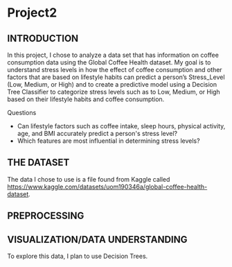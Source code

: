 # Project2

## INTRODUCTION
In this project, I chose to analyze a data set that has information on coffee consumption data using the Global Coffee Health dataset. My goal is to understand stress levels in how the effect of coffee consumption and other factors that are based on lifestyle habits can predict a person’s Stress_Level (Low, Medium, or High) and to create a predictive model using a Decision Tree Classifier to categorize stress levels such as to Low, Medium, or High based on their lifestyle habits and coffee consumption. 

Questions 
- Can lifestyle factors such as coffee intake, sleep hours, physical activity, age, and BMI accurately predict a person's stress level?
- Which features are most influential in determining stress levels?

## THE DATASET
The data I chose to use is a file found from Kaggle called https://www.kaggle.com/datasets/uom190346a/global-coffee-health-dataset.


## PREPROCESSING


## VISUALIZATION/DATA UNDERSTANDING
To explore this data, I plan to use Decision Trees.



